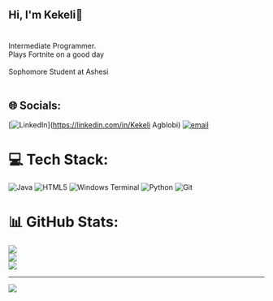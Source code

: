 ## Hi, I'm Kekeli👀

# 
Intermediate Programmer. <br>Plays Fortnite on a good day<br><br>Sophomore Student at Ashesi<br><br>


## 🌐 Socials:
[![LinkedIn](https://img.shields.io/badge/LinkedIn-%230077B5.svg?logo=linkedin&logoColor=white)](https://linkedin.com/in/Kekeli Agblobi) [![email](https://img.shields.io/badge/Email-D14836?logo=gmail&logoColor=white)](mailto:agblobik@gmail.com) 

# 💻 Tech Stack:
![Java](https://img.shields.io/badge/java-%23ED8B00.svg?style=for-the-badge&logo=openjdk&logoColor=white) ![HTML5](https://img.shields.io/badge/html5-%23E34F26.svg?style=for-the-badge&logo=html5&logoColor=white) ![Windows Terminal](https://img.shields.io/badge/Windows%20Terminal-%234D4D4D.svg?style=for-the-badge&logo=windows-terminal&logoColor=white) ![Python](https://img.shields.io/badge/python-3670A0?style=for-the-badge&logo=python&logoColor=ffdd54) ![Git](https://img.shields.io/badge/git-%23F05033.svg?style=for-the-badge&logo=git&logoColor=white)
# 📊 GitHub Stats:
![](https://github-readme-stats.vercel.app/api?username=KekeliIsHere&theme=dark&hide_border=false&include_all_commits=false&count_private=false)<br/>
![](https://nirzak-streak-stats.vercel.app/?user=KekeliIsHere&theme=dark&hide_border=false)<br/>
![](https://github-readme-stats.vercel.app/api/top-langs/?username=KekeliIsHere&theme=dark&hide_border=false&include_all_commits=false&count_private=false&layout=compact)

---
[![](https://visitcount.itsvg.in/api?id=KekeliIsHere&icon=0&color=0)](https://visitcount.itsvg.in)

<!-- Proudly created with GPRM ( https://gprm.itsvg.in ) -->

